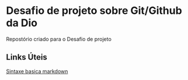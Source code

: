 #  Desafio de projeto sobre Git/Github da Dio
Repostório criado para o Desafio de projeto

## Links Úteis 
[Sintaxe basica markdown](https://markdown.org/basic-syntax/)
